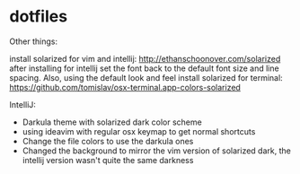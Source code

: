 dotfiles
========

Other things:

install solarized for vim and intellij: http://ethanschoonover.com/solarized
	after installing for intellij set the font back to the default font size and line spacing.  Also, using the default
	look and feel
install solarized for terminal: https://github.com/tomislav/osx-terminal.app-colors-solarized

IntelliJ:

* Darkula theme with solarized dark color scheme
* using ideavim with regular osx keymap to get normal shortcuts
* Change the file colors to use the darkula ones
* Changed the background to mirror the vim version of solarized dark, the intellij version wasn't quite the same darkness
